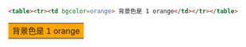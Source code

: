 ```markdown
<table><tr><td bgcolor=orange> 背景色是 1 orange</td></tr></table>
```

<table><tr><td bgcolor=orange> 背景色是 1 orange</td></tr></table>